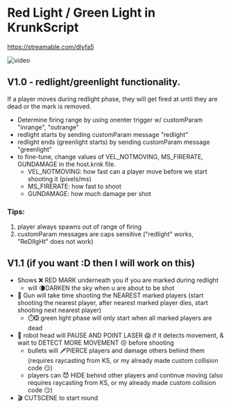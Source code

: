 
# Red Light / Green Light in KrunkScript
https://streamable.com/dlyfa5

![video](2021-10-13_23-03-07.gif)


	
## V1.0 - redlight/greenlight functionality. 
If a player moves during redlight phase, they will get fired at until they are dead or the mark is removed.
- Determine firing range by using onenter trigger w/ customParam "inrange", "outrange"
- redlight starts by sending customParam message "redlight"
- redlight ends (greenlight starts) by sending customParam message "greenlight"
- to fine-tune, change values of VEL_NOTMOVING, MS_FIRERATE, GUNDAMAGE in the host.krnk file.
	- VEL_NOTMOVING: how fast can a player move before we start shooting it (pixels/ms)
	- MS_FIRERATE: how fast to shoot
	- GUNDAMAGE: how much damage per shot
	
### Tips:
1. player always spawns out of range of firing
2. customParam messages are caps sensitive ("redlight" works, "ReDlIgHt" does not work)
	
## V1.1 (if you want :D then I will work on this)  
- Shows ❌ RED MARK underneath you if you are marked during redlight
	- will 🌘DARKEN the sky when u are about to be shot
- 🔫 Gun will take time shooting the NEAREST marked players (start shooting the nearest player, after nearest marked player dies, start shooting next nearest player)
	- ⏱️❎ green light phase will only start when all marked players are dead
- 🤖 robot head will PAUSE AND POINT LASER 😱 if it detects movement, & wait to DETECT MORE MOVEMENT 😣 before shooting
	- bullets will 🗡️PIERCE players and damage others behind them (requires raycasting from KS, or my already made custom collision code 😏)
	- players can 😈 HIDE behind other players and continue moving (also requires raycasting from KS, or my already made custom collision code 😏)
- 🎬 CUTSCENE to start round 